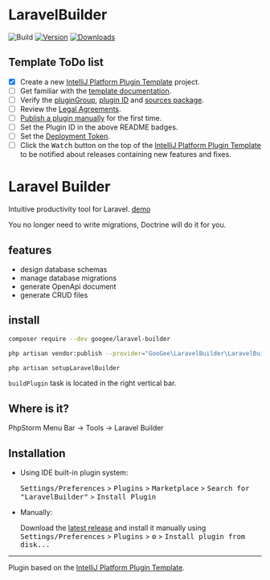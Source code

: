 # LaravelBuilder

![Build](https://github.com/GooGee/LaravelBuilder/workflows/Build/badge.svg)
[![Version](https://img.shields.io/jetbrains/plugin/v/20064.svg)](https://plugins.jetbrains.com/plugin/20064)
[![Downloads](https://img.shields.io/jetbrains/plugin/d/20064.svg)](https://plugins.jetbrains.com/plugin/20064)

## Template ToDo list
- [x] Create a new [IntelliJ Platform Plugin Template][template] project.
- [ ] Get familiar with the [template documentation][template].
- [ ] Verify the [pluginGroup](/gradle.properties), [plugin ID](/src/main/resources/META-INF/plugin.xml) and [sources package](/src/main/kotlin).
- [ ] Review the [Legal Agreements](https://plugins.jetbrains.com/docs/marketplace/legal-agreements.html).
- [ ] [Publish a plugin manually](https://plugins.jetbrains.com/docs/intellij/publishing-plugin.html?from=IJPluginTemplate) for the first time.
- [ ] Set the Plugin ID in the above README badges.
- [ ] Set the [Deployment Token](https://plugins.jetbrains.com/docs/marketplace/plugin-upload.html).
- [ ] Click the <kbd>Watch</kbd> button on the top of the [IntelliJ Platform Plugin Template][template] to be notified about releases containing new features and fixes.

<!-- Plugin description -->
# Laravel Builder

Intuitive productivity tool for Laravel. [demo](https://googee.github.io/laravel-builder/build004)

You no longer need to write migrations, Doctrine will do it for you.

## features

- design database schemas
- manage database migrations
- generate OpenApi document
- generate CRUD files

## install

```bash
composer require --dev googee/laravel-builder

php artisan vendor:publish --provider="GooGee\LaravelBuilder\LaravelBuilderServiceProvider"

php artisan setupLaravelBuilder
```

`buildPlugin` task is located in the right vertical bar.


## Where is it?

PhpStorm Menu Bar -> Tools -> Laravel Builder

<!-- Plugin description end -->

## Installation

- Using IDE built-in plugin system:
  
  <kbd>Settings/Preferences</kbd> > <kbd>Plugins</kbd> > <kbd>Marketplace</kbd> > <kbd>Search for "LaravelBuilder"</kbd> >
  <kbd>Install Plugin</kbd>
  
- Manually:

  Download the [latest release](https://github.com/GooGee/LaravelBuilder/releases/latest) and install it manually using
  <kbd>Settings/Preferences</kbd> > <kbd>Plugins</kbd> > <kbd>⚙️</kbd> > <kbd>Install plugin from disk...</kbd>


---
Plugin based on the [IntelliJ Platform Plugin Template][template].

[template]: https://github.com/JetBrains/intellij-platform-plugin-template
